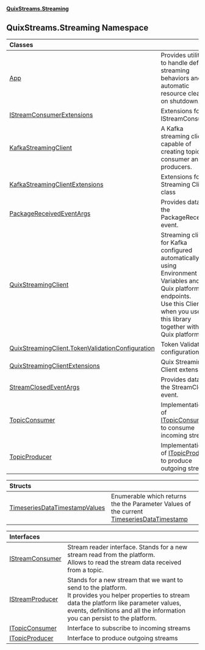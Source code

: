#### [QuixStreams.Streaming](index.md 'index')

## QuixStreams.Streaming Namespace

| Classes | |
| :--- | :--- |
| [App](App.md 'QuixStreams.Streaming.App') | Provides utilities to handle default streaming behaviors and automatic resource cleanup on shutdown. |
| [IStreamConsumerExtensions](IStreamConsumerExtensions.md 'QuixStreams.Streaming.IStreamConsumerExtensions') | Extensions for IStreamConsumer |
| [KafkaStreamingClient](KafkaStreamingClient.md 'QuixStreams.Streaming.KafkaStreamingClient') | A Kafka streaming client capable of creating topic consumer and producers. |
| [KafkaStreamingClientExtensions](KafkaStreamingClientExtensions.md 'QuixStreams.Streaming.KafkaStreamingClientExtensions') | Extensions for Streaming Client class |
| [PackageReceivedEventArgs](PackageReceivedEventArgs.md 'QuixStreams.Streaming.PackageReceivedEventArgs') | Provides data for the PackageReceived event. |
| [QuixStreamingClient](QuixStreamingClient.md 'QuixStreams.Streaming.QuixStreamingClient') | Streaming client for Kafka configured automatically using Environment Variables and Quix platform endpoints.<br/>Use this Client when you use this library together with Quix platform. |
| [QuixStreamingClient.TokenValidationConfiguration](QuixStreamingClient.TokenValidationConfiguration.md 'QuixStreams.Streaming.QuixStreamingClient.TokenValidationConfiguration') | Token Validation configuration |
| [QuixStreamingClientExtensions](QuixStreamingClientExtensions.md 'QuixStreams.Streaming.QuixStreamingClientExtensions') | Quix Streaming Client extensions |
| [StreamClosedEventArgs](StreamClosedEventArgs.md 'QuixStreams.Streaming.StreamClosedEventArgs') | Provides data for the StreamClosed event. |
| [TopicConsumer](TopicConsumer.md 'QuixStreams.Streaming.TopicConsumer') | Implementation of [ITopicConsumer](ITopicConsumer.md 'QuixStreams.Streaming.ITopicConsumer') to consume incoming streams |
| [TopicProducer](TopicProducer.md 'QuixStreams.Streaming.TopicProducer') | Implementation of [ITopicProducer](ITopicProducer.md 'QuixStreams.Streaming.ITopicProducer') to produce outgoing streams |

| Structs | |
| :--- | :--- |
| [TimeseriesDataTimestampValues](TimeseriesDataTimestampValues.md 'QuixStreams.Streaming.TimeseriesDataTimestampValues') | Enumerable which returns the the Parameter Values of the current [TimeseriesDataTimestamp](TimeseriesDataTimestamp.md 'QuixStreams.Streaming.Models.TimeseriesDataTimestamp') |

| Interfaces | |
| :--- | :--- |
| [IStreamConsumer](IStreamConsumer.md 'QuixStreams.Streaming.IStreamConsumer') | Stream reader interface. Stands for a new stream read from the platform.<br/>Allows to read the stream data received from a topic. |
| [IStreamProducer](IStreamProducer.md 'QuixStreams.Streaming.IStreamProducer') | Stands for a new stream that we want to send to the platform.<br/>It provides you helper properties to stream data the platform like parameter values, events, definitions and all the information you can persist to the platform. |
| [ITopicConsumer](ITopicConsumer.md 'QuixStreams.Streaming.ITopicConsumer') | Interface to subscribe to incoming streams |
| [ITopicProducer](ITopicProducer.md 'QuixStreams.Streaming.ITopicProducer') | Interface to produce outgoing streams |
